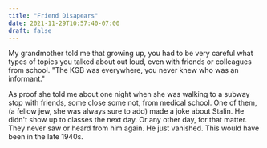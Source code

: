 ```yaml
---
title: "Friend Disapears"
date: 2021-11-29T10:57:40-07:00
draft: false
---
```


My grandmother told me that growing up, you had to be very careful what types
of topics you talked about out loud, even with friends or colleagues from
school. "The KGB was everywhere, you never knew who was an informant."

As proof she told me about one night when she was walking to a subway stop
with friends, some close some not, from medical school. One of them,
(a fellow jew, she was always sure to add) made a joke about Stalin. He didn't
show up to classes the next day. Or any other day, for that matter. They never
saw or heard from him again. He just vanished. This would have been in the
late 1940s.
